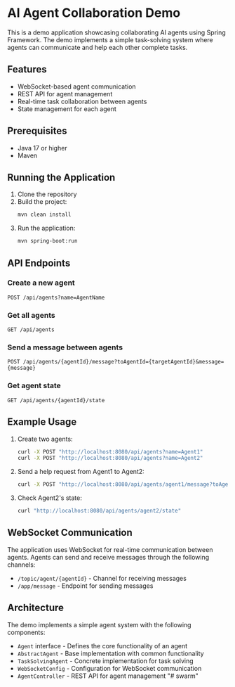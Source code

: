 # AI Agent Collaboration Demo

This is a demo application showcasing collaborating AI agents using Spring Framework. The demo implements a simple task-solving system where agents can communicate and help each other complete tasks.

## Features

- WebSocket-based agent communication
- REST API for agent management
- Real-time task collaboration between agents
- State management for each agent

## Prerequisites

- Java 17 or higher
- Maven

## Running the Application

1. Clone the repository
2. Build the project:
   ```bash
   mvn clean install
   ```
3. Run the application:
   ```bash
   mvn spring-boot:run
   ```

## API Endpoints

### Create a new agent
```http
POST /api/agents?name=AgentName
```

### Get all agents
```http
GET /api/agents
```

### Send a message between agents
```http
POST /api/agents/{agentId}/message?toAgentId={targetAgentId}&message={message}
```

### Get agent state
```http
GET /api/agents/{agentId}/state
```

## Example Usage

1. Create two agents:
   ```bash
   curl -X POST "http://localhost:8080/api/agents?name=Agent1"
   curl -X POST "http://localhost:8080/api/agents?name=Agent2"
   ```

2. Send a help request from Agent1 to Agent2:
   ```bash
   curl -X POST "http://localhost:8080/api/agents/agent1/message?toAgentId=agent2&message=REQUEST_HELP: Solve this task"
   ```

3. Check Agent2's state:
   ```bash
   curl "http://localhost:8080/api/agents/agent2/state"
   ```

## WebSocket Communication

The application uses WebSocket for real-time communication between agents. Agents can send and receive messages through the following channels:

- `/topic/agent/{agentId}` - Channel for receiving messages
- `/app/message` - Endpoint for sending messages

## Architecture

The demo implements a simple agent system with the following components:

- `Agent` interface - Defines the core functionality of an agent
- `AbstractAgent` - Base implementation with common functionality
- `TaskSolvingAgent` - Concrete implementation for task solving
- `WebSocketConfig` - Configuration for WebSocket communication
- `AgentController` - REST API for agent management "# swarm" 
